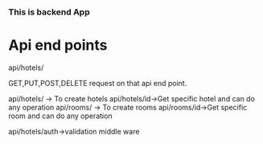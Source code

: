 ### This is backend App

# Api end points

api/hotels/

GET,PUT,POST,DELETE request on that api end point.

api/hotels/ -> To create hotels
api/hotels/id->Get specific hotel and can do any operation
api/rooms/ -> To create rooms
api/rooms/id->Get specific room and can do any operation

api/hotels/auth->validation middle ware
